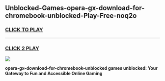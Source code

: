 
## Unblocked-Games-opera-gx-download-for-chromebook-unblocked-Play-Free-noq2o
<h3>
<a href="https://premium76.site?title=opera-gx-download-for-chromebook-unblocked&ref=20M">CLICK TO PLAY</a></h3>
<hr>

<h3>
<a href="https://premium76.site?title=opera-gx-download-for-chromebook-unblocked&ref=20M">CLICK 2 PLAY</a>
  
</h3>

<a href="https://premium76.site?title=opera-gx-download-for-chromebook-unblocked&ref=19M"><img src="https://clearcache.store/games.png"></a>


**opera-gx-download-for-chromebook-unblocked games unblocked: Your Gateway to Fun and Accessible Online Gaming**
